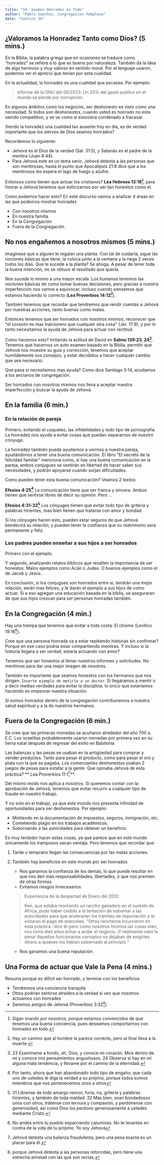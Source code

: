 ```yaml
---
title: "10. Seamos Honrados en Todo"
author: "Pablo Sanchez, Congregacion Pamplona"
date: "Cantico 39"
---
```


¿Valoramos la Honradez Tanto como Dios? (5 mins.)
-------------------------------------------------

En la Biblia, la palabra griega que en ocasiones se traduce como “honradez” se
refiere a lo que es bueno por naturaleza. También da la idea de algo hermoso
y muy valioso en sentido moral. Por el lenguaje usaron, podemos ver el aprecio
que tenían por esta cualidad.

En la actualidad, la honradez es una cualidad que escasea. Por ejemplo:

> Informe de la ONU del 05/2023: Un 25% del gasto publico en el mundo se pierde
> por corrupción.

En algunos ámbitos como los negocios, ser deshonesto es visto como una
necesidad. Si todos son deshonestos, cuando usted es honrado no esta siendo
competitivo, y se ve como si estuviera condenado a fracasar.

Siendo la honradez una cualidad tan ausente hoy en día, es de verdad importante
que los siervos de Dios seamos honrados?

Recordemos lo siguiente:

* Jehová es el Dios de la verdad (Sal. 31:5), y Satanás es el padre de la
  mentira (Juan 8:44).
* Para Jehová este es un tema serio. Jehová detesta a las personas que son
  mentirosas, hasta el punto que Apocalipsis 21:8 dice que a los mentirosos les
  espera el lago de fuego y azufre.

Entonces como tienen que actuar los cristianos? **Lea Hebreos 13:18[^1]**, para
honrar a Jehová tenemos que esforzarnos por ser tan honestos como el.

Como podemos hacer esto? En este discurso vamos a analizar 4 áreas en las que
podemos mostrar honradez

* Con nosotros mismos
* En nuestra familia
* En la Congregación
* Fuera de la Congregación

[^1]: Sigan orando por nosotros, porque estamos convencidos de que tenemos una
buena conciencia, pues deseamos comportarnos con honradez en todo.

No nos engañemos a nosotros mismos (5 mins.)
--------------------------------------------

Imagínese que a alguien le regalan una planta. Con tal de cuidarla, sigue las
nociones básicas que tiene, la coloca junto a la ventana y la riega 2 veces
todos los días. Que le sucede a la planta? Se ahoga. A pesar de tener toda la
buena intención, no se obtuvo el resultado que quería.

Nos sucede lo mismo a una mayor escala. Los humanos tenemos las nociones
básicas de como tomar buenas decisiones, pero gracias a nuestra imperfección
nos vamos a equivocar, incluso cuando pensemos que estamos haciendo lo
correcto (**Lea Proverbios 14:12[^2]**). <!-- o 16:25. Esta semana tocaba el
capitulo 14, asi que queda mejor -->

[^2]: Hay un camino que al hombre le parece correcto, pero al final lleva a la
muerte.

También tenemos que recordar que tendremos que rendir cuentas a Jehová por
nuestras acciones, tanto buenas como malas.

Entonces tenemos que ser honrados con nosotros mismos, reconocer que "el
corazón es mas traicionero que cualquier otra cosa" (Jer. 17:9), y por lo tanto
necesitamos la ayuda de Jehová para actuar con rectitud.

Como hacemos esto? Imitando la actitud de David en **Salmo 139:23, 24[^3]**.
Tenemos que hacernos un auto examen basado en la Biblia, permitir que Jehová
nos muestre su guía y corrección, tenemos que aceptar humildemente sus
consejos, y estar decididos a hacer cualquier cambio que sea necesario.

[^3]: 23 Examíname a fondo, oh, Dios, y conoce mi corazón. Mira dentro de mí
y conoce mis pensamientos angustiosos. 24 Observa si hay en mí alguna mala
tendencia, y llévame por el camino de la eternidad.

Que pasa si necesitamos mas ayuda? Como dice Santiago 5:14, acudamos a los
ancianos de congregación.

Ser honrados con nosotros mismos nos lleva a aceptar nuestra imperfección
y buscar la ayuda de Jehová. 

En la familia (6 min.)
----------------------

### En la relación de pareja

Primero, evitando el coqueteo, las infidelidades y todo tipo de pornografía. La
honradez nos ayuda a evitar cosas que puedan separarnos de nuestro cónyuge.

La honradez también puede ayudarnos a unirnos a nuestra pareja, ayudándonos
a tener una buena comunicación. El libro "El secreto de la felicidad familiar"
menciona como, si hay una buena comunicación en la pareja, ambos conjugues se
sentirán en libertad de hacer saber sus necesidades, y podrán apoyarse cuando
surjan dificultades.

Como pueden tener esta buena comunicación? Veamos 2 textos:

**Efesios 4:25[^4]** La comunicación tiene que ser franca y sincera. Ambos tienen
que sentirse libres de decir su opinión. Pero ...

**Efesios 4:31-32[^5]** Los cónyuges tienen que evitar todo tipo de gritería
y palabras hirientes, mas bien tienen que tratarse con amor y bondad.

Si los cónyuges hacen esto, pueden estar seguros de que Jehová bendecirá su
relación, y pueden tener la confianza que su matrimonio sera permanente
y feliz.

[^4]: Por tanto, ahora que han abandonado todo tipo de engaño, que cada uno de
ustedes le diga la verdad a su prójimo, porque todos somos miembros que nos
pertenecemos unos a otros

[^5]: 31 Líbrense de todo amargo rencor, furia, ira, gritería y palabras
hirientes, y también de toda maldad. 32 Más bien, sean bondadosos unos con
otros, trátense con ternura y compasión, y perdónense con generosidad, así como
Dios los perdonó generosamente a ustedes mediante Cristo.

### Los padres pueden enseñar a sus hijos a ser honrados

Primero con el ejemplo.

Y segundo, analizando relatos bíblicos que resalten la importancia de ser
honestos. Malos ejemplos como Acán o Judas. O buenos ejemplos como el de Jacob
y Jesús.

En conclusión, si los conjugues son honrados entre si, tendrán una mejor
relación, serán mas felices, y le darán el ejemplo a sus hijos de como actuar.
Si a eso agregan una educación basada en la biblia, se aseguraran de que sus
hijos crezcan para ser personas honradas también.

En la Congregación (4 min.)
---------------------------

Hay una trampa que tenemos que evitar a toda costa: El chisme (Levítico
19:16[^6]).

Cree que una persona honrada va a estar repitiendo historias sin confirmar?
Porque en ese caso podría estar compartiendo mentiras. Y incluso si la historia
llegara a ser verdad, estaría actuando con amor?

Tenemos que ser honestos al llenar nuestros informes y solicitudes. No mentimos
para dar una mejor imagen de nosotros.

También es importante que seamos honestos con los hermanos que nos dirigen.
`Inserte ejemplo de metirle a un doctor`. Si llegáramos a mentir o a decir
medias verdades para evitar la disciplina, lo único que estaríamos haciendo es
empeorar nuestra situación.

Si somos honrados dentro de la congregación contribuiremos a nuestra salud
espiritual y a la de nuestros hermanos.

[^6]: No andes entre tu pueblo esparciendo calumnias. No te levantes en contra
de la vida de tu prójimo. Yo soy Jehová

Fuera de la Congregación (6 min.)
---------------------------------

Se cree que las primeras monedas se acuñaron alrededor del año 700 a. E.C. Los
israelitas probablemente usaron monedas por primera vez en su tierra natal
después de regresar del exilio en Babilonia

Las balanzas y las pesas se usaban en la antigüedad para comprar y vender
productos. Tanto para pesar el producto, como para pesar el oro y plata con la
que se pagaba. Los comerciantes deshonestos usaban 2 juegos de pesas para
estafar a la gente. Que opinaba Jehová de esta práctica? ** Lea Proverbios
11:1[^7]**.

[^7]: Jehová detesta una balanza fraudulenta, pero una pesa exacta es un placer
para él.

Del mismo modo nos aplica a nosotros. Si queremos contar con la aprobación de
Jehová, tenemos que evitar recurrir a cualquier tipo de fraude en nuestro
trabajo.

Y no solo en el trabajo, ya que este mundo nos presenta infinidad de
oportunidades para ser deshonestos. Por ejemplo:

* Mintiendo en la documentación de impuestos, seguros, inmigración, etc.
* Cometiendo plagio en los trabajos académicos.
* Sobornando a las autoridades para obtener un beneficio.

Es muy tentador hacer estas cosas, ya que parece que en este mundo únicamente
los tramposos sacan ventaja. Pero tenemos que recordar que:

1. Tarde o temprano llegan las consecuencias por las malas acciones.
2. También hay beneficios en este mundo por ser honrados.
    * Nos ganamos la confianza de los demás, lo que puede resultar en que nos
      den mas responsabilidades, libertades, o que nos premien de otras formas.
    * Evitamos riesgos innecesarios.

    > Experiencia de la despertad de Enero del 2012:
	>
    > Ken, que estaba montando un rancho ganadero en el sureste de África,
    > pudo haber cedido a la tentación de sobornar a las autoridades para que
    > aceleraran los trámites de importación y le evitaran el pago de aranceles.
    > “Otros rancheros incurrieron en esta práctica -dice él-pero como nosotros
    > hicimos las cosas bien, nos tomó diez años echar a andar el negocio. ¡Y
    > realmente valió la pena! Aquellos funcionarios corruptos no dejaban de
    > exigirles dinero a quienes los habían sobornado al principio.”

    * Nos ganamos una buena reputación.

Una Forma de actuar que Vale la Pena (4 mins.)
----------------------------------------------

Resuma porque es difícil ser honrado, y termine con los beneficios

* Tendremos una conciencia tranquila
* Otros podrían sentirse atraídos a la verdad si ven que nosotros actuamos con
  honradez
* Seremos amigos de Jehová (Proverbios 3:32[^8])

[^8]: porque Jehová detesta a las personas retorcidas, pero tiene una estrecha
amistad con las que son rectas.
